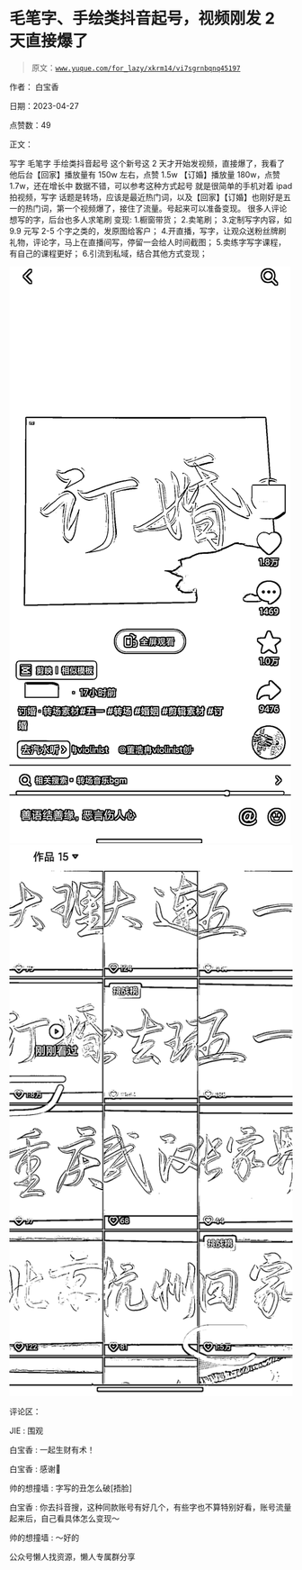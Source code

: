 # 毛笔字、手绘类抖音起号，视频刚发 2 天直接爆了

> 原文：[`www.yuque.com/for_lazy/xkrm14/vi7sgrnbqnq45197`](https://www.yuque.com/for_lazy/xkrm14/vi7sgrnbqnq45197)



作者： 白宝香



日期：2023-04-27



点赞数：49



正文：



写字 毛笔字 手绘类抖音起号 这个新号这 2 天才开始发视频，直接爆了，我看了他后台【回家】播放量有 150w 左右，点赞 1.5w 【订婚】播放量 180w，点赞 1.7w，还在增长中 数据不错，可以参考这种方式起号 就是很简单的手机对着 ipad 拍视频，写字 话题是转场，应该是最近热门词，以及【回家】【订婚】也刚好是五一的热门词，第一个视频爆了，接住了流量。号起来可以准备变现。 很多人评论想写的字，后台也多人求笔刷 变现: 1.橱窗带货； 2.卖笔刷； 3.定制写字内容，如 9.9 元写 2-5 个字之类的，发原图给客户； 4.开直播，写字，让观众送粉丝牌刷礼物，评论字，马上在直播间写，停留一会给人时间截图； 5.卖练字写字课程，有自己的课程更好； 6.引流到私域，结合其他方式变现；



![](img/8d705b12a53782cbda274dddadb6ee2f.png)  <ne-p id="ua43c65e2" data-lake-id="ua43c65e2">![](img/abfd36739366907b6ac813e7ec3991d4.png)



评论区：



JIE : 围观



白宝香 : 一起生财有术！



白宝香 : 感谢🎉



帅的想撞墙 : 字写的丑怎么破[捂脸]



白宝香 : 你去抖音搜，这种同款账号有好几个，有些字也不算特别好看，账号流量起来后，自己看具体怎么变现～



帅的想撞墙 : ～好的



公众号懒人找资源，懒人专属群分享

</ne-p>